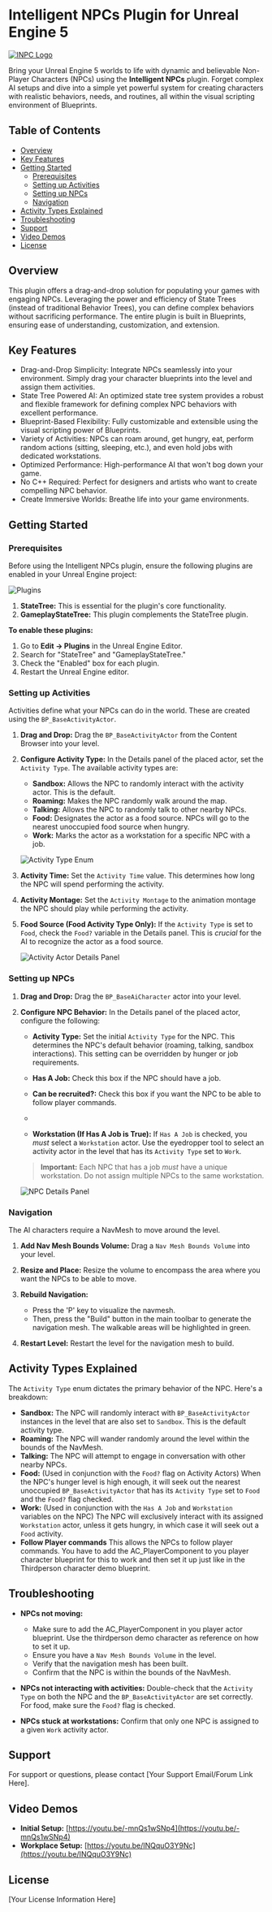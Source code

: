 # Intelligent NPCs Plugin for Unreal Engine 5

[![INPC Logo](docs/INPC_Logo.png)](docs/INPC_Logo.png)

Bring your Unreal Engine 5 worlds to life with dynamic and believable Non-Player Characters (NPCs) using the **Intelligent NPCs** plugin. Forget complex AI setups and dive into a simple yet powerful system for creating characters with realistic behaviors, needs, and routines, all within the visual scripting environment of Blueprints.

## Table of Contents

*   [Overview](#overview)
*   [Key Features](#key-features)
*   [Getting Started](#getting-started)
    *   [Prerequisites](#prerequisites)
    *   [Setting up Activities](#setting-up-activities)
    *   [Setting up NPCs](#setting-up-npcs)
    *   [Navigation](#navigation)
*   [Activity Types Explained](#activity-types-explained)
*   [Troubleshooting](#troubleshooting)
*   [Support](#support)
*   [Video Demos](#video-demos)
*   [License](#license)

## Overview

This plugin offers a drag-and-drop solution for populating your games with engaging NPCs. Leveraging the power and efficiency of State Trees (instead of traditional Behavior Trees), you can define complex behaviors without sacrificing performance. The entire plugin is built in Blueprints, ensuring ease of understanding, customization, and extension.

## Key Features

*   Drag-and-Drop Simplicity: Integrate NPCs seamlessly into your environment. Simply drag your character blueprints into the level and assign them activities.
*   State Tree Powered AI: An optimized state tree system provides a robust and flexible framework for defining complex NPC behaviors with excellent performance.
*   Blueprint-Based Flexibility: Fully customizable and extensible using the visual scripting power of Blueprints.
*   Variety of Activities: NPCs can roam around, get hungry, eat, perform random actions (sitting, sleeping, etc.), and even hold jobs with dedicated workstations.
*   Optimized Performance: High-performance AI that won't bog down your game.
*   No C++ Required: Perfect for designers and artists who want to create compelling NPC behavior.
*   Create Immersive Worlds: Breathe life into your game environments.

## Getting Started

### Prerequisites

Before using the Intelligent NPCs plugin, ensure the following plugins are enabled in your Unreal Engine project:

![Plugins](docs/INPC_Plugins.png)

1.  **StateTree:** This is essential for the plugin's core functionality.
2.  **GameplayStateTree:** This plugin complements the StateTree plugin.

**To enable these plugins:**

1.  Go to **Edit -> Plugins** in the Unreal Engine Editor.
2.  Search for "StateTree" and "GameplayStateTree."
3.  Check the "Enabled" box for each plugin.
4.  Restart the Unreal Engine editor.

### Setting up Activities

Activities define what your NPCs can do in the world. These are created using the `BP_BaseActivityActor`.

1.  **Drag and Drop:** Drag the `BP_BaseActivityActor` from the Content Browser into your level.

2.  **Configure Activity Type:** In the Details panel of the placed actor, set the `Activity Type`. The available activity types are:

    *   **Sandbox:** Allows the NPC to randomly interact with the activity actor. This is the default.
    *   **Roaming:** Makes the NPC randomly walk around the map.
    *   **Talking:** Allows the NPC to randomly talk to other nearby NPCs.
    *   **Food:** Designates the actor as a food source. NPCs will go to the nearest unoccupied food source when hungry.
    *   **Work:** Marks the actor as a workstation for a specific NPC with a job.

    ![Activity Type Enum](docs/INPC_ActiviyTypeEnums.png)

3.  **Activity Time:** Set the `Activity Time` value. This determines how long the NPC will spend performing the activity.

4.  **Activity Montage:** Set the `Activity Montage` to the animation montage the NPC should play while performing the activity.

5.  **Food Source (Food Activity Type Only):** If the `Activity Type` is set to `Food`, check the `Food?` variable in the Details panel. This is *crucial* for the AI to recognize the actor as a food source.

    ![Activity Actor Details Panel](docs/INPC_ActivityActorDetails.png)

### Setting up NPCs

1.  **Drag and Drop:** Drag the `BP_BaseAiCharacter` actor into your level.

2.  **Configure NPC Behavior:** In the Details panel of the placed actor, configure the following:

    *   **Activity Type:** Set the initial `Activity Type` for the NPC. This determines the NPC's default behavior (roaming, talking, sandbox interactions). This setting can be overridden by hunger or job requirements.

    *   **Has A Job:** Check this box if the NPC should have a job.

    *   **Can be recruited?:** Check this box if you want the NPC to be able to follow player commands.
    *   
    *   **Workstation (If Has A Job is True):** If `Has A Job` is checked, you *must* select a `Workstation` actor. Use the eyedropper tool to select an activity actor in the level that has its `Activity Type` set to `Work`.

    > **Important:** Each NPC that has a job *must* have a unique workstation. Do not assign multiple NPCs to the same workstation.

    ![NPC Details Panel](docs/INPC_npcDetails.png)

### Navigation

The AI characters require a NavMesh to move around the level.

1.  **Add Nav Mesh Bounds Volume:** Drag a `Nav Mesh Bounds Volume` into your level.
2.  **Resize and Place:** Resize the volume to encompass the area where you want the NPCs to be able to move.
3.  **Rebuild Navigation:**

    *   Press the 'P' key to visualize the navmesh.
    *   Then, press the "Build" button in the main toolbar to generate the navigation mesh. The walkable areas will be highlighted in green.

4.  **Restart Level:** Restart the level for the navigation mesh to build.

## Activity Types Explained

The `Activity Type` enum dictates the primary behavior of the NPC. Here's a breakdown:

*   **Sandbox:** The NPC will randomly interact with `BP_BaseActivityActor` instances in the level that are also set to `Sandbox`. This is the default activity type.
*   **Roaming:** The NPC will wander randomly around the level within the bounds of the NavMesh.
*   **Talking:** The NPC will attempt to engage in conversation with other nearby NPCs.
*   **Food:** (Used in conjunction with the `Food?` flag on Activity Actors) When the NPC's hunger level is high enough, it will seek out the nearest unoccupied `BP_BaseActivityActor` that has its `Activity Type` set to `Food` and the `Food?` flag checked.
*   **Work:** (Used in conjunction with the `Has A Job` and `Workstation` variables on the NPC) The NPC will exclusively interact with its assigned `Workstation` actor, unless it gets hungry, in which case it will seek out a `Food` activity.
*   **Follow Player commands** This allows the NPCs to follow player commands. You have to add the AC_PlayerComponent to you player character blueprint for this to work and then set it up just like in the Thirdperson character demo blueprint.

## Troubleshooting

*   **NPCs not moving:**

    *   Make sure to add the AC_PlayerComponent in you player actor blueprint. Use the thirdperson demo character as reference on how to set it up.
    *   Ensure you have a `Nav Mesh Bounds Volume` in the level.
    *   Verify that the navigation mesh has been built.
    *   Confirm that the NPC is within the bounds of the NavMesh.
*   **NPCs not interacting with activities:** Double-check that the `Activity Type` on both the NPC and the `BP_BaseActivityActor` are set correctly. For food, make sure the `Food?` flag is checked.
*   **NPCs stuck at workstations:** Confirm that only one NPC is assigned to a given `Work` activity actor.

## Support

For support or questions, please contact [Your Support Email/Forum Link Here].

## Video Demos

*   **Initial Setup:** [https://youtu.be/-mnQs1wSNp4](https://youtu.be/-mnQs1wSNp4)
*   **Workplace Setup:** [https://youtu.be/INQquO3Y9Nc](https://youtu.be/INQquO3Y9Nc)

## License

[Your License Information Here]
